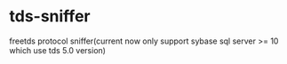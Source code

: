 # tds-sniffer
freetds protocol sniffer(current now only support sybase sql server >= 10 which use tds 5.0 version)
